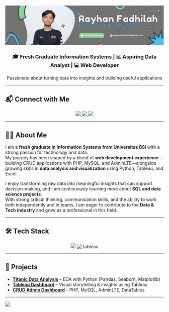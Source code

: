 <!-- Custom Banner -->
<p align="center">
  <img src="./Banner%20Rayhan%20Fadhilah.png" alt="Rayhan Fadhilah Banner" />
</p>

<h3 align="center">🎓 Fresh Graduate Information Systems | 📊 Aspiring Data Analyst | 💻 Web Developer</h3>
<p align="center">Passionate about turning data into insights and building useful applications</p>

---

## 📬 Connect with Me  

<p align="center">
  <a href="https://www.linkedin.com/in/rayhanfadhilah/" target="_blank">
    <img src="https://skillicons.dev/icons?i=linkedin" height="40"/>
  </a>
  <a href="mailto:rayhanfadhilah01@gmail.com" target="_blank">
    <img src="https://cdn-icons-png.flaticon.com/512/732/732200.png" height="40"/>
  </a>
  <a href="https://www.instagram.com/reydhilah" target="_blank">
    <img src="https://skillicons.dev/icons?i=instagram" height="40"/>
  </a>
</p>

---

## 👨‍💻 About Me  

I am a **fresh graduate in Information Systems from Universitas BSI** with a strong passion for technology and data.  
My journey has been shaped by a blend of **web development experience**—building CRUD applications with PHP, MySQL, and AdminLTE—alongside growing skills in **data analysis and visualization** using Python, Tableau, and Excel.  

I enjoy transforming raw data into meaningful insights that can support decision-making, and I am continuously learning more about **SQL and data science projects**.  
With strong critical thinking, communication skills, and the ability to work both independently and in teams, I am eager to contribute to the **Data & Tech industry** and grow as a professional in this field.  

---

## 🛠 Tech Stack  

<p align="center">
  <img src="https://skillicons.dev/icons?i=python,php,mysql,html,css,bootstrap,github,excel" height="45" />
  <img src="https://cdn.worldvectorlogo.com/logos/tableau-software.svg" height="45" alt="Tableau"/>
</p>

---

## 🚀 Projects  

- **[Titanic Data Analysis](https://github.com/reyfa18/analisis_data_penumpang_titanic)** – EDA with Python (Pandas, Seaborn, Matplotlib)  
- **[Tableau Dashboard](https://github.com/reyfa18)** – Visual storytelling & insights using Tableau  
- **[CRUD Admin Dashboard](https://github.com/reyfa18)** – PHP, MySQL, AdminLTE, DataTables  

---

<!-- Footer -->
<img src="https://capsule-render.vercel.app/api?type=waving&color=0:0083b0,100:00b4db&height=120&section=footer"/>
